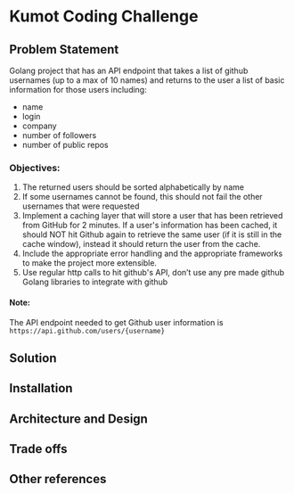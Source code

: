 # Kumot Coding Challenge

## Problem Statement

Golang project that has an API endpoint that takes a list of github
usernames (up to a max of 10 names) and returns to the user a list of basic
information for those users including:

<ul>
  <li>name</li>
  <li>login</li>
  <li>company</li>
  <li>number of followers</li>
  <li>number of public repos</li>
</ul>

### Objectives:

<ol>
    <li>The returned users should be sorted alphabetically by name</li>
    <li>If some usernames cannot be found, this should not fail the other usernames that
were requested</li>
    <li>Implement a caching layer that will store a user that has been retrieved from
GitHub for 2 minutes. If a user's information has been cached, it should NOT hit
Github again to retrieve the same user (if it is still in the cache window), instead it
should return the user from the cache.</li>
    <li>Include the appropriate error handling and the appropriate frameworks to make
the project more extensible.</li>
    <li>Use regular http calls to hit github's API, don’t use any pre made github Golang
libraries to integrate with github</li>
</ol>

#### Note:

The API endpoint needed to get Github user information is
`https://api.github.com/users/{username}`

## Solution

## Installation

## Architecture and Design

## Trade offs

## Other references
